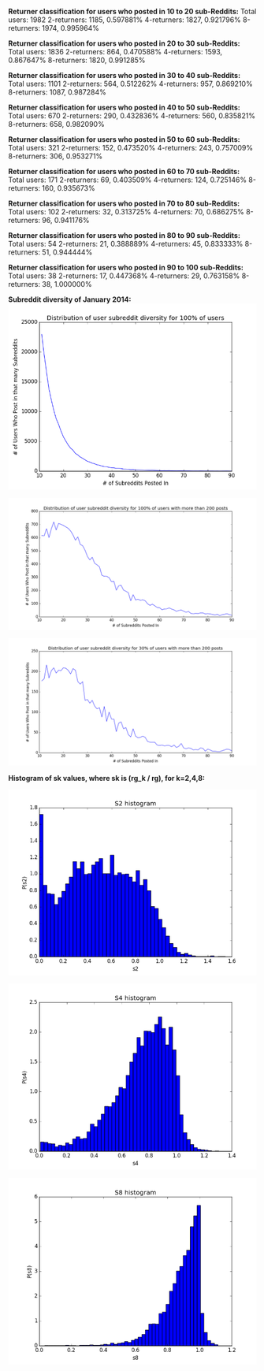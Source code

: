 <b>Returner classification for users who posted in 10 to 20 sub-Reddits:</b>
Total users: 1982
2-returners: 1185, 0.597881%
4-returners: 1827, 0.921796%
8-returners: 1974, 0.995964%
 
<b>Returner classification for users who posted in 20 to 30 sub-Reddits:</b>
Total users: 1836
2-returners: 864, 0.470588%
4-returners: 1593, 0.867647%
8-returners: 1820, 0.991285%
 
<b>Returner classification for users who posted in 30 to 40 sub-Reddits:</b>
Total users: 1101
2-returners: 564, 0.512262%
4-returners: 957, 0.869210%
8-returners: 1087, 0.987284%
 
<b>Returner classification for users who posted in 40 to 50 sub-Reddits:</b>
Total users: 670
2-returners: 290, 0.432836%
4-returners: 560, 0.835821%
8-returners: 658, 0.982090%
 
<b>Returner classification for users who posted in 50 to 60 sub-Reddits:</b>
Total users: 321
2-returners: 152, 0.473520%
4-returners: 243, 0.757009%
8-returners: 306, 0.953271%
 
<b>Returner classification for users who posted in 60 to 70 sub-Reddits:</b>
Total users: 171
2-returners: 69, 0.403509%
4-returners: 124, 0.725146%
8-returners: 160, 0.935673%
 
<b>Returner classification for users who posted in 70 to 80 sub-Reddits:</b>
Total users: 102
2-returners: 32, 0.313725%
4-returners: 70, 0.686275%
8-returners: 96, 0.941176%
 
<b>Returner classification for users who posted in 80 to 90 sub-Reddits:</b>
Total users: 54
2-returners: 21, 0.388889%
4-returners: 45, 0.833333%
8-returners: 51, 0.944444%
 
<b>Returner classification for users who posted in 90 to 100 sub-Reddits:</b>
Total users: 38
2-returners: 17, 0.447368%
4-returners: 29, 0.763158%
8-returners: 38, 1.000000%

<b>Subreddit diversity of January 2014:</b>
![all](100_full_distribution.png)

![over 200 posts](100_sample_distribution.png)

![only 30% of previous](30_sample_distribution.png)

<b>Histogram of sk values, where sk is (rg_k / rg), for k=2,4,8:</b>

![s2](s2_hist.png)

![s4](s4_hist.png)

![s8](s8_hist.png)
